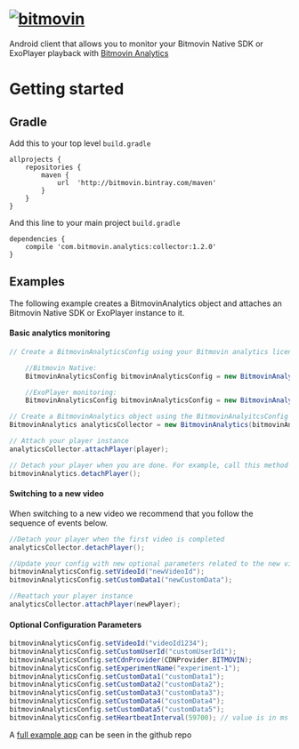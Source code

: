 # [![bitmovin](http://bitmovin-a.akamaihd.net/webpages/bitmovin-logo-github.png)](http://www.bitmovin.com)
Android client that allows you to monitor your Bitmovin Native SDK or ExoPlayer playback with [Bitmovin Analytics](https://bitmovin.com/video-analytics/)

# Getting started
## Gradle

Add this to your top level `build.gradle`

```
allprojects {
    repositories {
		maven {
			url  'http://bitmovin.bintray.com/maven'
		}
	}
}
```

And this line to your main project `build.gradle`

```
dependencies {
    compile 'com.bitmovin.analytics:collector:1.2.0'
}
```

## Examples

The following example creates a BitmovinAnalytics object and attaches an Bitmovin Native SDK or ExoPlayer instance to it. 

#### Basic analytics monitoring 
```java
// Create a BitmovinAnalyticsConfig using your Bitmovin analytics license key and (optionally) your Bitmovin Player Key

    //Bitmovin Native: 
    BitmovinAnalyticsConfig bitmovinAnalyticsConfig = new BitmovinAnalyticsConfig("<BITMOVIN_ANALYTICS_KEY>", "<BITMOVIN_PLAYER_KEY>", getApplicationContext());

    //ExoPlayer monitoring:
    BitmovinAnalyticsConfig bitmovinAnalyticsConfig = new BitmovinAnalyticsConfig("<BITMOVIN_ANALYTICS_KEY>", getApplicationContext());

// Create a BitmovinAnalytics object using the BitmovinAnalyitcsConfig you just created
BitmovinAnalytics analyticsCollector = new BitmovinAnalytics(bitmovinAnalyticsConfig);

// Attach your player instance
analyticsCollector.attachPlayer(player);

// Detach your player when you are done. For example, call this method when you call ExoPlayer's release() method
bitmovinAnalytics.detachPlayer();
```

#### Switching to a new video 
When switching to a new video we recommend that you follow the sequence of events below. 

```java
//Detach your player when the first video is completed 
analyticsCollector.detachPlayer();

//Update your config with new optional parameters related to the new video playback
bitmovinAnalyticsConfig.setVideoId("newVideoId"); 
bitmovinAnalyticsConfig.setCustomData1("newCustomData"); 

//Reattach your player instance 
analyticsCollector.attachPlayer(newPlayer);
``` 


#### Optional Configuration Parameters
```java
bitmovinAnalyticsConfig.setVideoId("videoId1234"); 
bitmovinAnalyticsConfig.setCustomUserId("customUserId1");
bitmovinAnalyticsConfig.setCdnProvider(CDNProvider.BITMOVIN);
bitmovinAnalyticsConfig.setExperimentName("experiment-1");
bitmovinAnalyticsConfig.setCustomData1("customData1");
bitmovinAnalyticsConfig.setCustomData2("customData2");
bitmovinAnalyticsConfig.setCustomData3("customData3");
bitmovinAnalyticsConfig.setCustomData4("customData4");
bitmovinAnalyticsConfig.setCustomData5("customData5");
bitmovinAnalyticsConfig.setHeartbeatInterval(59700); // value is in ms 

```

A [full example app](https://github.com/bitmovin/bitmovin-analytics-collector-android/tree/master/analyticsexample) can be seen in the github repo 
